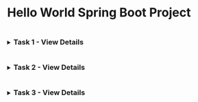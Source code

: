 # Hello World Spring Boot Project
<details>
<summary><h3 style="display: inline-block">Task 1 - View Details</h3></summary>

# 1. Spring

_Spring,_ Java ile kurumsal uygulamalar(Enterprise) yapmayı kolaylaştıran bir frameworktur. Temel anlamda Inversion of Control (IoC) and Dependency Injection (DI) özellikleri sağlar.

> _“Framework”,_ bir yazılımın veya sistemin belirli bir işlevselliği veya yapıyı desteklemek, organize etmek ve geliştirmek için kullanılan temel bir yapı veya çerçeve anlamına gelir.

> _Inversion of control,_ bir yazılım tasarım prensibidir. Ioc ile Uygulama içerisindeki obje instance’larının yönetimi sağlanarak, bağımlılıklarını en aza indirgemek amaçlanmaktadır. Projeniz deki bağımlılıkların oluşturulmasını ve yönetilmesini geliştiricinin yerine, framework’ün yapması olarak da açıklanabilir.

> _Bağımlılık Enjeksiyonu (DI),_ IoC’yi uygulamak için kullanılan bir tasarım modelidir. Dependency Injection uygulayarak; bir sınıfının bağımlı olduğu nesneden bağımsız hareket edebilmesini sağlayabilir ve kod üzerinde olası geliştirmelere karşın değişiklik yapma ihtiyacını ortadan kaldırabilirsiniz.

**Spring Modülleri:**
![Spring Modül](screenshots/task1/springModül.png)

### Data Access/Integration
1. **JDBC:**  Java DataBase Connectivity(JDBC),sorguyu veritabanına bağlamak ve sorguyu çalıştırmak için kullanılan Java API’sidir. Veritabanına kullanıcı tarafından oluşturulmuş istekler gönderilmesinde yardımcı rol oynar.
2. **ORM:**   Object-Relational Mapping(ORM), nesne yönelimli bir paradigma kullanarak bir veritabanındaki verileri sorgulamanıza ve değiştirmenize izin veren bir programla tekniğidir. Yani kodda entity oluşturup onu veritabanına aktarmayı sağlar.
   ![orm](screenshots/task1/orm.png)
   
### Core Container
Spring Framework’ün temelini oluşturan Inversion Of Control(IoC) ve Dependency Injection(DI) özellikleri bu modül içerisinde implemente edilmiştir.

1. **Spring Bean:** Spring’deki bir bean, Spring Container tarafından yönetilen ve Spring uygulaması içinde kullanılan herhangi bir nesneyi ifade eder. Bu bahsettiğimiz nesneler Spring tarafından oluşturulur ve yönetilir. Spring’deki bir bean tanımlamak için **@Component** anotasyonu kullanılır. _Java Bean veri saklamak, veri işlemek veya manipüle etmek için kullanılırken, Spring BeanSpring uygulamasını yapılandırmak, esneklik katmak, bileşenler ve logic için kullanılır._
2. **Core:** Spring çerçevesinin temelini oluşturur. Yani Spring framework temelini oluşturmakla kalmaz diğer katmanların da temelini oluşturmaktadır. IoC (Inversion of Control) da sağlamaktadır
![core](screenshots/task1/core.png)

# 2. REST API

**Rest (Representational State Transfer),** Server (Sunucu) ve Client (İstemci) arasında veri alışverişini sağlayan bir mimari modeldir. Rest API de Rest mimarisinin kullanımıyla web hizmetleri arasında veri alışverişini sağlayan uygulama ara birimidir.

**URL (Uniform Resource Locator),** aslında internet üzerinde yayınlanan verilerin kaynağının bulunduğu konumu tanımlamaya yarayan adreslerdir. URL adreslerini bir internet sitesinde bulunan içerik, veri, dosya gibi bileşenlere ulaşılmasını sağlayan dosya yolu olarak da tanımlayabiliriz.

**HTTP (HyperText Transfer Protocol),** Sunucu (Server) ve İstemci (Client) arasında internet adresi üzerinden bağlantı oluşturmak ve verilerin aktarılması için kullanılan ve internet sitelerinin bağlantıları için uzun zamandır kullanılan bir TCP/IP protokolüdür.

**API(Application Programming Interface)** yani Uygulama Programlama Arayüzü. Bir uygulamaya ait işlevlerin başka bir uygulamada da kullanılabilmesi için oluşturulmuş bir arayüzdür. İki yazılımın veya veritabanının birbiri ile sorunsuz çalışabilmesini ve en sağlıklı bir şekilde birbiri ile iletişime geçmesini sağlar. API, yazılım bileşeniyle olan etkileşimlerin bir özelliğidir.

**SOAP:**(en: Simple Access Protocol ,tr: Basit Nesne Erişim Protokolü) en temel anlamda, internet üzerinden küçük miktarda bilgileri yada mesajları aktarma protokolüdür. RPC (Remote Procedure Call) modelini kullanan SOAP, keskin kurallar kullanarak iletişim gerçekleştirir.

**RPC(Remote Procedure Call),** bilgisayar ağları veya iletişim protokolleri üzerinden uzak sunucularda bulunan işlevleri çağırmak için kullanılan bir iletişim modelidir. RPC’nin temel amacı, bir bilgisayar veya cihazın yerel işlevlerini çağırmak gibi uzaktaki bir sunucudaki işlevleri çağırabilmenizi sağlamaktır.

### REST API Nasıl Çalışır?

_Rest,_ HTTP protokolünü kullanarak, URL adresleri üzerinden veri ve dosya alışverişi sağlayan bir yapıdır. Rest API ise Rest işlemini yapabilmek için kurgulanmış modüle verilen isimdir. Bu API (Modül) yardımıyla Rest işlemleri ve veri alışverişi yapılıyor.
![RestApi](screenshots/task1/RestApi.png)
# 3. POSTMAN

_Postman,_ API testleri yapma, API belgelerini oluşturma ve paylaşma, otomasyon ve işbirliği için kullanılan bir geliştirici aracıdır. Hem masaüstü uygulaması hem de web sürümü bulunur ve API geliştirme süreçlerini hızlandırır.

>_API(Application Programming Interface),_ farklı uygulama yazılımlarının birbirleri ile etkileşim sağlamasına olanak sağlar. Client(Android) ve Backend(java) yazılımlarının Restfull Api ile iletişim kurması buna örnek verilebilir

**Postman Temel Kavramlar:**
+ **Workspace (Çalışma Alanı):** Projelerinizi ve koleksiyonlarınızı organize etmek için kullanabileceğiniz bir alan.
+ **Collection (Koleksiyon):** API testlerini ve isteklerini gruplandırmak için kullanılır.
+ **Request (İstek):** Bir API servisine gönderilecek isteği temsil eder.
+ **Environment (Çevre):** Ortam değişkenleri, farklı ortamlar arasında geçiş yapmanıza ve değişkenleri kullanmanıza olanak tanır.

# 4. SWAGGER

_Swagger,_ yazılım geliştiricilerin Restful api’lerini tasarlamasına, oluşturmasına, belgelemesine ve rahat bir şekilde kullanmasını sağlayan doküman oluşturma tool’u dur. Swagger, otomatik dokümantasyon ve test senaryosu ile birlikte yaygın bir şekilde kullanılmaktadır.

Swagger, yazmış olduğumuz Rest API’lerin incelenmesi, anlaşılması ve test edilmesini sağlayan bir arayüz sağlamaktadır.

# 5. Project Images

### Hello World Application Screenshot
![Hello World Screenshot](screenshots/task1/helloWorld.png)

### GET Request Screenshot
![GET Request Screenshot](screenshots/task1/get.png)

### POST Request Screenshots
#### POST Request with Input
![POST Request with Input](screenshots/task1/post2.png)

#### POST Request Error
![POST Request Error](screenshots/task1/post1.png)

### Swagger UI Screenshots
#### Swagger UI Overview
![Swagger UI Overview](screenshots/task1/swagger1.png)

#### Swagger UI GET Method
![Swagger UI GET Method](screenshots/task1/swagger2.png)

#### Swagger UI POST Method
![Swagger UI POST Method](screenshots/task1/swagger3.png)

## Task 1 - Resources Used
1. [API / SWAGGER NEDİR ?](https://bsseylcin.medium.com/api-swagger-nedi%CC%87r-5766c5c8c2d0)
2. [Rest API Nedir, Nasıl Çalışır?](https://www.hosting.com.tr/bilgi-bankasi/rest-api/)
3. [Swagger Nedir? Ne İşe Yarar?](https://medium.com/android-t%C3%BCrkiye/swagger-nedir-ne-i%CC%87%C5%9Fe-yarar-e8c12a9e9e7f)
4. [Postman Nedir ve Nasıl Kullanılır?](https://medium.com/@ilaydakosar/postman-nedir-ve-nas%C4%B1l-kullan%C4%B1l%C4%B1r-6d5096b2a284)
5. [Postman Nedir?](https://medium.com/huawei-developers-tr/postman-nedir-83eeaa5ed6ac)
6. [RPC Nedir ve Protokolleri Nelerdir?](https://medium.com/turkiye-rust-community/rpc-nedir-ve-protokolleri-nelerdir-7db03994d3d0)
7. [Java Bean Nedir ? Spring Bean Nedir ?](https://tr.linkedin.com/pulse/java-bean-nedir-spring-emrullah-tanima-qnruf)
8. [Bean Kavramı](https://medium.com/@ismaildedec/bean-kavram%C4%B1-6c6b983a3083)
9. [Dependency Injection Nedir ? Nasıl Uygulanır ? ](https://gokhana.medium.com/dependency-injection-nedir-nas%C4%B1l-uygulan%C4%B1r-kod-%C3%B6rne%C4%9Fiyle-44f4b0d576e4)
10. [Inversion of Control ( IoC ) Nedir ve Avantajları Nelerdir?](https://gokhana.medium.com/inversion-of-control-ioc-nedir-ve-avantajlar%C4%B1-nelerdir-cf05e42c16e4)
11. [Java Dünyasının Vazgeçilmezi: Spring Nedir?](https://medium.com/@SametAkgul/java-d%C3%BCnyas%C4%B1n%C4%B1n-vazge%C3%A7ilmezi-spring-nedir-b2b5f7d658c1)

</details>

<details>
<summary><h3 style="display: inline-block">Task 2 - View Details</h3></summary>

# 1. Spring Security

_Spring Security,_ Java tabanlı uygulamalarda güvenlik işlevselliğini sağlayan kapsamlı bir çözümdür. Kullanıcı kimlik doğrulaması, yetkilendirme ve diğer güvenlikle ilgili konuları ele alır.

#### Spring Security Elementleri
1. **Authentication (Kimlik Doğrulama):** 
   + **JWT (JSON Web Token):** Bu, token tabanlı kimlik doğrulama için kullanılır. Kullanıcının yetkilendirilmesi için kullanılır ve veri alışverişi için JSON formatında bir token kullanır.
   + **Basic Auth**: Kullanıcı adı ve şifre kombinasyonunu kullanarak temel bir kimlik doğrulama mekanizmasıdır. Genellikle HTTP istemcisi ve sunucusu arasında şifreli veri göndermek için kullanılır.
2. **Authorization (Yetkilendirme):** Kullanıcıların erişebileceği kaynakların belirlenmesi ve bu kaynaklara erişim izinlerinin kontrol edilmesi.
3. **API Keys:** API anahtarları, kimlik doğrulama için kullanılan özel anahtarlar veya tokenlerdir. Uygulamalar arası iletişimde kullanılır ve belirli servislere erişim sağlar.

# 2. Temel Kimlik Doğrulama
Temel Kimlik Doğrulama, istemcinin her istekte bir kullanıcı adı ve parola gönderdiği basit ve yaygın olarak kullanılan bir kimlik doğrulama mekanizmasıdır. Kimlik bilgileri genellikle HTTP başlığında base64 kodlu bir dize olarak gönderilir.

#### Temel Kimlik Doğrulamanın Temel Bileşenleri:
1. **Kullanıcı Kimlik Bilgileri:** Kullanıcı adı ve şifreden oluşur.
2. **Base64 Kodlaması:** Kimlik bilgileri HTTP başlığında gönderilmeden önce Base64 kullanılarak kodlanır.

**Spring Security'de Temel Kimlik Doğrulamayı Uygulama:**
1. Spring Güvenlik Bağımlılığını Ekleyin.
2. SecurityConfig yapılandırma sınıfını oluşturun. [Security Config File](https://github.com/zscengiz/Hello-World-Spring-Boot/blob/main/src/main/java/com/example/hello_world/config/SecurityConfig.java)

# 3. Spring Security Mimarisi
![SpringSecurity](screenshots/task2/SpringSecurity.png)
Gelen isteği ilk olarak authentication filter karşılamaktadır.
+ Spring security mimarisinde filter aslında standart bir http filterdır.
+ Filter oluşturmak için javax.servlet paketinde bulunan filter arayüzünü implemente etmemiz gerekir.
+  Bunun sonucunda gelen trafiği doFilter() methodu karşılar.Bu method 3 parametre almaktadır bunlar ServletRequest, ServletResponse, FilterChain sınıflarıdır.
+ * **ServletRequest :** Gelen http isteğini temsil eder. Http isteğinin detaylarına bu nesne üzerinden erişebiliriz.
+ + **ServletResponse :** Cevabı istemciye göndermeden veya filter chaine devretmeden önce değiştirmek için kullanırız. Yani cevap döneceğimiz sınıftır.
+ + **FilterChain:** Uygulama geliştirirken birçok filter kullanmamız gerekebilir.Bu durumda bu filtreleri toplayan sınıftır.


## 4. Project Images

### Login Page
![Login Page](screenshots/task2/userName_Password.png)

### Successful Login
![Successful Login](screenshots/task2/message.png)

### Failed Login
![Failed Login](screenshots/task2/invalidPassword.png)

#### Get Request 
![Get Request](screenshots/task2/postmanGet.png)

#### Get Base64
![Get Base64](screenshots/task2/postmanGetBase64.png)

#### Post Request
![Post Request](screenshots/task2/postmanPost.png)

#### Post Base64
![Post Base64](screenshots/task2/postmanPostBase64.png)

## Task 2 - Resources Used
1. [Spring Security Implementation](https://medium.com/@aamir.zaidi5/spring-security-implementation-805520a297d5)
2. [Spring Security Basic Auth](https://thelogiclooms.medium.com/spring-security-basic-auth-d777138b4256)
3. [Spring Boot Uygulamalarında Security Basic Authentication Kullanım Örneği](https://blog.burakkutbay.com/spring-boot-uygulamalarinda-security-basic-authentication-kullanim-ornegi.html/)
4. [Securing API with Basic Authentication in Spring Boot](https://medium.com/javarevisited/spring-boot-securing-api-with-basic-authentication-bdd3ad2266f5)
5. [Spring Security Nedir?](https://medium.com/@ahmettemelkundupoglu/spring-security-nedir-%C3%B6rnekleriyle-anlat%C4%B1m-2bc9810f3f7b)
6. [Spring Security İşleyişi ve Basic Authentication Örneği](https://sinan-karakaya.medium.com/spring-security-i%CC%87%C5%9Fleyi%C5%9Fi-ve-basic-authentication-%C3%B6rne%C4%9Fi-28f17ef10834)
7. [Spring Security Authentication ve Authorization sistemini anlamak](https://medium.com/@hkara419/spring-security-authentication-ve-authorization-sistemini-anlamak-3996a0c02ed8)

</details>

<details>
<summary><h3 style="display: inline-block">Task 3 - View Details</h3></summary>

# 1. Authentication Filter
![AuthFilter](screenshots/task2/AuthFilter.png)
+ Kullanıcıdan gelen istek uygulamamıza erişmede AuthenticationFilter istekten kullanıcı adını ve parolayı alır ve bir nesne oluşturulmaktadır. Gelen isteğimizi authentication filter yakalıyor ve authentication managera aktarıyor.
+ Oluşturulan Authentication Nesnesinin kullanılması, filtrenin sonrasında Authentication Manager‘a gelir.
+ Authentication Manager bir interfacedir ve kimlik doğrulama metodu çalıştırılmaktadır. Authentication Manager bir interface olup, Authentication Provider‘a gönderir.
+ Kimlik doğrulama işlemlerinde hangi tipte bir doğrulama işleminin yapılacağını Authentication Provider‘a bildirir.
+ Authentication Provider, User Details Service‘i çağırır ve kullanıcı bilgilerini karşılık gelen kullanıcıyı bulur getirir. hizmetini kullanarak, kullanıcı adına karşılık gelen Kullanıcı Nesnesini getirir.
+ User Details Service içerisinde loadUserByUsername metodu içerisinde (hesap kiliti mi veya etkin mi, kimlik bilgileri süresi dolup dolmadığı)  gibi bilgilere bakarak karşılık gelen in-memory ya da veritabanı ya da hangi kaynaklardan erişmesi gerekiyorsa erişir ve gelen kullanıcı bilgilerini bulduğu bilgilerini getirir ve eğer doğru kullanıcı bulunduysa ve bulunan kullanıcının nesnesini döndürmektedir. Bu servis içerisinde kullanıcı parolasını doğrulayan Password Encoder bulunmaktadır. Password Encoder kullanıcı parolasının kodlanması ve şifresinin çözülmesi gerektiğini söyleyen arabirimdir.

# 2. JWT
Uygulamamızı yetkisiz kişilerden korumak ve yalnızca yetkili kullanıcıların erişimi için çeşitli yöntemler kullanırız. Bu çözümlerden birisi de token kullanmaktır. JWT ile Authorization işlemi yapabiliriz.Burada Authentication ile karıştırılmamalıyız. 
>Authentication, kimlik doğrulamadır. 

>Authorization ise sisteme giriş için yetki kontrolüdür.

Authentication birkez yapıldıktan sonra, atılan her istekte bir authorization işlemi yapılır. Tabi bu durum geliştirdiğiniz uygulamaya göre değişebilir.

### JWT(JSON Web Tokens) Yapısı

JWT ile üretilen token Base64 ile kodlanmış 3 ana kısımdan oluşmaktadır. Bunlar Header(Başlık), Payload(Veri), Signature(İmza) kısımlarıdır.

**Örnek JWT Token:** `eyJhbGciOiJIUzI1NiIsInR5cCI6IkpXVCJ9.eyJzdGF0dXMiOiJ0ZWJyaWtsZXIhIDopIn0.sTLXY5iAs1IzJJ-8GVP_pMR65qqgCUpbMl-aSPcrQHc`

**Header(Başlık):**
JWT’de kullanılacak bu kısım JSON formatında yazılmakta ve 2 alandan oluşmaktadır. Bunlar token tipi ve imzalama için kullanılacak algoritmanın adı. Örnek olarak:

`{
  "alg": "HS256",
  "typ": "JWT"
}`

Algoritma kısmında HS256, HMAC SHA256 ya da RSA gibi birçok farklı algoritma kullanılabilir. Type kısmında ise JWT yazmakta. Bu kısım Base64 ile encode edilir ve oluşturulacak tokenın ilk parçasını oluşturur.
**Payload**: Payload bölümünde claim listesi şeklindeki JSON objesi yer alır. İsteğe göre özelleştirilerek ekstra bilgiler (kullanıcı gibi) tutulabilmektedir. Bu bölümdeki veriler okunabildiğinden hassas veriler burada taşınmamalıdır.

Üç çeşit claim türü vardır. Bunlar; registered, public ve private claim’lerdir.
+ **Registered claims:** JWT’de önceden rezerve edilmiş claim türleri bulunmaktadır. Bu claimlerin kullanımı zorunlu değildir ancak kullanıldığında yararlı olabilecek claim türleridir.
+ **Public claims:** Registered claimler gibi ancak daha kapsamlı olan önceden kaydedilmiş claimlerdir.
+ **Private claims:** Mevcut claimler dışında uygulamanıza özel bilgileri de kullanabilirsiniz.. Örneğin adı ve email adresi gibi claim bilgileri standart kayıtlı claimler iken; kullanıcı id, yaşı, departman adı gibi daha detaylı veri içeren bilgiler private claimlerdir.

**Signature**: Signature bölümünde header, payload ve security key kullanılarak oluşturulan imza yer almaktadır. Bu bölüm üzerinden doğrulama yapılarak veri bütünlüğü garanti altına alınmaktadır.

### JSON Web Token (JWT) nasıl çalışır?
![JWT](screenshots/task2/jwt.png)
1. Uygulamaya giriş için kullanıcı adı ve şifre gerektiğinden; ilk adımda client bu bilgileri browser üzerinden HTTP Post ile sunucuya gönderiyor.
2. Gönderilen kullanıcı adı ve şifre bilgileri doğrulanıyor. Bilgilerin doğru olması durumunda bir JWT üretim işlemi yapılıyor.
3. Üretilen JWT bilgisi, isteği yapan client’a iletiliyor. Bu noktadan sonra tekrar kullanıcı adı ve şifre ile doğrulama yapılmasına gerek kalmayacaktır. Token geçerli olduğu sürece yetkilendirme işlemleri için bu token üzerinden gerçekleşecektir.
4. Bir sonraki istek, HTTP üzerinden, JWT’yi Authorization Header bilgisine eklenerek yapılıyor.
5. Sunucu, JWT imzasının geçerli olup olmadığını kontrol ederek JWT’nin doğrulamasını yapar.
6. Geçerli bir JWT gönderilmişse, Authorization işlemi onaylanarak talep edilen bilgiler client’a gönderilir.

# 3. Refresh Token ve Access Token

**Access token,** bir kullanıcının kimliğini doğruladıktan sonra verilen kısa ömürlü bir belirteçtir. Bu token, kullanıcının belirli bir süre boyunca uygulama üzerinde yetkili işlemler gerçekleştirebilmesini sağlar.

>Access tokenler, bir uygulamanın bir API’ye erişim sağlamak için kullanılır. Bir kullanıcının başarılı bir şekilde kimliğini doğruladıktan ve erişime izin verdiğinde, uygulama bir access token alır ve ardından hedef API’yi çağırırken bu access token’ı kimlik bilgisi olarak geçirir. Geçilen token, API’ye token taşıyan kişinin API’ye erişim ve yetkilendirme sırasında verilen belirli eylemleri gerçekleştirme yetkisi verildiğini bildirir. Süresi dolan token için Express server 403(forbidden) kodu ile işlemin yapılamayacağı bilgisini döndürmektedir. Hem web hem de mobil uygulamalar, bir API’ye erişim sağlamak için kullanıcıların kimliğini doğrulamak ve yetkilendirmek adına access tokenlerini kullanır.

**Refresh token,** access token süresi dolduğunda yeni bir access token almak için kullanılan uzun ömürlü bir belirteçtir. Kullanıcının kimliğini tekrar doğrulamak zorunda kalmadan, yeni access token'lar alabilmesini sağlar.

**Refresh tokenlerin kullanımı genellikle aşağıdaki adımları içerir:**

1. İlk olarak, bir kullanıcı başarılı bir şekilde kimlik doğrulaması yaptığında, sunucu hem bir access token hem de bir refresh token oluşturur ve bu token’ları kullanıcıya döndürür.
2. Kullanıcı daha sonra bu token’ları kullanarak API’ye erişebilir. Access token, API’ye erişim yetkisi verirken, refresh token, yeni bir access token almak için kullanılır.
3. Access token’ın süresi dolduğunda, kullanıcı refresh token’ı kullanarak yeni bir access token talep eder. Sunucu, refresh token’ın geçerli olduğunu kontrol eder ve geçerliyse, yeni bir access token ve yeni bir refresh token oluşturur ve bu token’ları kullanıcıya döndürür.
4. Kullanıcı, yeni alınan token’ları kullanarak API’ye erişmeye devam eder. Bu işlem, access token’ın süresi dolana kadar devam eder.



## Task 3 - Resources Used
1. [Spring Security İşleyişi ve Basic Authentication](https://medium.com/@hkara419/spring-security-authentication-ve-authorization-sistemini-anlamak-3996a0c02ed8)
2. [JWT(JSON Web Tokens) Nedir? Nasıl Çalışır?](https://tugrulbayrak.medium.com/jwt-json-web-tokens-nedir-nasil-calisir-5ca6ebc1584a)
3. [Jwt json web token nedir?Nerede Kullanılır?](https://medium.com/@latestsoftwaredevelopers/jwt-json-web-token-nedir-nerede-kullan%C4%B1l%C4%B1r-67bface90c35)
4. [JSON Web Token (JWT) Nedir? Nasıl Kullanılır?](https://erhankocabuga.com/json-web-token-jwt-nedir)
5. [Access Token-Refresh Token Nedir?](https://betulkaraman.medium.com/access-token-refresh-token-nedir-1b10449b2921#:~:text=Refresh%20tokenler%2C%20bir%20kullan%C4%B1c%C4%B1n%C4%B1n%20hassas,%C4%B1%20Identity%20Server'a%20g%C3%B6nderir.)
6. [Refresh Token ve Access Token Nedir?](https://appictohub.com/blog/21/refresh-token-ve-access-token-nedir)
7. [Spring OAuth 2.0 Refresh Token](https://medium.com/@aykanferhat/spring-oauth-2-0-refresh-token-27362b97a5b9)

</details>